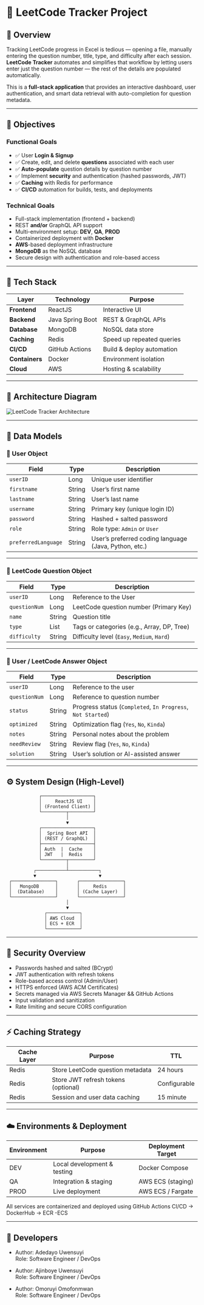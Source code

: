 # 🧠 LeetCode Tracker Project

## 🚀 Overview

Tracking LeetCode progress in Excel is tedious — opening a file, manually entering the question number, title, type, and difficulty after each session.  
**LeetCode Tracker** automates and simplifies that workflow by letting users enter just the question number — the rest of the details are populated automatically.

This is a **full-stack application** that provides an interactive dashboard, user authentication, and smart data retrieval with auto-completion for question metadata.

---

## 🎯 Objectives

### Functional Goals
- ✅ User **Login & Signup**
- ✅ Create, edit, and delete **questions** associated with each user  
- ✅ **Auto-populate** question details by question number  
- ✅ Implement **security** and authentication (hashed passwords, JWT)  
- ✅ **Caching** with Redis for performance  
- ✅ **CI/CD** automation for builds, tests, and deployments  

### Technical Goals
- Full-stack implementation (frontend + backend)
- REST **and/or** GraphQL API support
- Multi-environment setup: **DEV**, **QA**, **PROD**
- Containerized deployment with **Docker**
- **AWS**-based deployment infrastructure
- **MongoDB** as the NoSQL database
- Secure design with authentication and role-based access

---

## 🧩 Tech Stack

| Layer | Technology | Purpose |
|-------|-------------|----------|
| **Frontend** | ReactJS | Interactive UI |
| **Backend** | Java Spring Boot | REST & GraphQL APIs |
| **Database** | MongoDB | NoSQL data store |
| **Caching** | Redis | Speed up repeated queries |
| **CI/CD** | GitHub Actions | Build & deploy automation |
| **Containers** | Docker | Environment isolation |
| **Cloud** | AWS | Hosting & scalability |

---

## 🧭 Architecture Diagram

![LeetCode Tracker Architecture](assets/architecture.svg)

---

## 🧱 Data Models

### 👤 User Object
| Field | Type | Description |
|--------|------|-------------|
| `userID` | Long | Unique user identifier |
| `firstname` | String | User’s first name |
| `lastname` | String | User’s last name |
| `username` | String | Primary key (unique login ID) |
| `password` | String | Hashed + salted password |
| `role` | String | Role type: `Admin` or `User` |
| `preferredLanguage` | String | User’s preferred coding language (Java, Python, etc.) |

---

### 🧩 LeetCode Question Object
| Field | Type | Description |
|--------|------|-------------|
| `userID` | Long | Reference to the User |
| `questionNum` | Long | LeetCode question number (Primary Key) |
| `name` | String | Question title |
| `type` | List<String> | Tags or categories (e.g., Array, DP, Tree) |
| `difficulty` | String | Difficulty level (`Easy`, `Medium`, `Hard`) |

---

### 🧠 User / LeetCode Answer Object
| Field | Type | Description |
|--------|------|-------------|
| `userID` | Long | Reference to the user |
| `questionNum` | Long | Reference to question number |
| `status` | String | Progress status (`Completed`, `In Progress`, `Not Started`) |
| `optimized` | String | Optimization flag (`Yes`, `No`, `Kinda`) |
| `notes` | String | Personal notes about the problem |
| `needReview` | String | Review flag (`Yes`, `No`, `Kinda`) |
| `solution` | String | User’s solution or AI-assisted answer |

---

## ⚙️ System Design (High-Level)

```text
            ┌───────────────────┐
            │     ReactJS UI    │
            │ (Frontend Client) │
            └─────────┬─────────┘
                      │
                      ▼
            ┌───────────────────┐
            │  Spring Boot API  │
            │ (REST / GraphQL)  │
            ├───────────────────┤
            │ Auth  |  Cache    │
            │ JWT   |  Redis    │
            └─────────┬─────────┘
                      │
          ┌───────────┴───────────┐
          ▼                       ▼
 ┌────────────────┐       ┌────────────────┐
 │   MongoDB      │       │     Redis      │
 │  (Database)    │       │ (Cache Layer)  │
 └────────────────┘       └────────────────┘
                      │
                      ▼
              ┌────────────┐
              │ AWS Cloud  │
              │ ECS + ECR  │
              └────────────┘
````
---
## 🔐 Security Overview

* Passwords hashed and salted (BCrypt)
* JWT authentication with refresh tokens
* Role-based access control (Admin/User)
* HTTPS enforced (AWS ACM Certificates)
* Secrets managed via AWS Secrets Manager && GitHub Actions
* Input validation and sanitization
* Rate limiting and secure CORS configuration
  
---
## ⚡ Caching Strategy
Cache Layer |	Purpose |	TTL
|---|---|---|
Redis |	Store LeetCode question metadata |	24 hours
Redis |	Store JWT refresh tokens (optional) |	Configurable
Redis |	Session and user data caching |	15 minute

---
## ☁️ Environments & Deployment
Environment |	Purpose |	Deployment Target
|---|---|---|
DEV |	Local development & testing |	Docker Compose
QA |	Integration & staging |	AWS ECS (staging)
PROD |	Live deployment |	AWS ECS / Fargate

All services are containerized and deployed using GitHub Actions CI/CD -> DockerHub -> ECR -ECS

---
## 🧠 Developers
* Author: Adedayo Uwensuyi \
  Role: Software Engineer / DevOps

* Author: Ajinboye Uwensuyi \
  Role: Software Engineer / DevOps

* Author: Omoruyi Omofonmwan \
  Role: Software Engineer / DevOps

